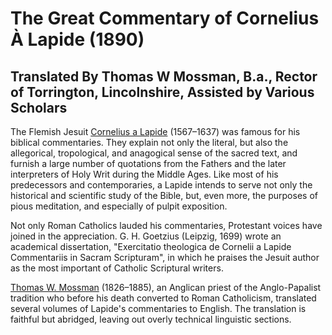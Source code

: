 # The Great Commentary of Cornelius À Lapide (1890)
## Translated By Thomas W Mossman, B.a., Rector of Torrington, Lincolnshire, Assisted by Various Scholars

The Flemish Jesuit [Cornelius a Lapide](https://en.wikisource.org/wiki/Catholic_Encyclopedia_(1913)/Cornelius_Cornelii_a_Lapide) (1567–1637) was famous for his biblical commentaries. They explain not only the literal, but also the allegorical, tropological, and anagogical sense of the sacred text, and furnish a large number of quotations from the Fathers and the later interpreters of Holy Writ during the Middle Ages. Like most of his predecessors and contemporaries, a Lapide intends to serve not only the historical and scientific study of the Bible, but, even more, the purposes of pious meditation, and especially of pulpit exposition.

Not only Roman Catholics lauded his commentaries, Protestant voices have joined in the appreciation. G. H. Goetzius (Leipzig, 1699) wrote an academical dissertation, "Exercitatio theologica de Cornelii a Lapide Commentariis in Sacram Scripturam", in which he praises the Jesuit author as the most important of Catholic Scriptural writers.

[Thomas W. Mossman](https://en.wikisource.org/wiki/Mossman,_Thomas_Wimberley_(DNB00)) (1826–1885), an Anglican priest of the Anglo-Papalist tradition who before his death converted to Roman Catholicism, translated several volumes of Lapide's commentaries to English. The translation is faithful but abridged, leaving out overly technical linguistic sections.
